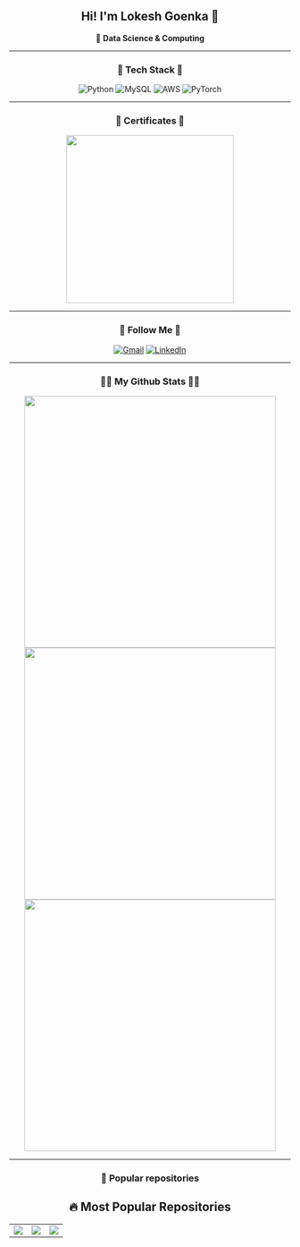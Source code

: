 <div align="center">

## Hi! I'm Lokesh Goenka 👋  
🚀 **Data Science & Computing**

---

### 🔧 Tech Stack 🔧  
![Python](https://img.shields.io/badge/Python-blue?style=for-the-badge&logo=python)
![MySQL](https://img.shields.io/badge/MySQL-blue?style=for-the-badge&logo=mysql)
![AWS](https://img.shields.io/badge/Amazon%20AWS-orange?style=for-the-badge&logo=amazonaws)
![PyTorch](https://img.shields.io/badge/PyTorch-red?style=for-the-badge&logo=pytorch)

---

### 📜 Certificates 📜  
<img src="https://github.com/yourusername/yourrepository/blob/main/sql_certificate.png" width="300" />

---

### 👋 Follow Me 👋  
[![Gmail](https://img.shields.io/badge/Gmail-red?style=for-the-badge&logo=gmail)](mailto:goenkalokesh@gmail.com)
[![LinkedIn](https://img.shields.io/badge/LinkedIn-blue?style=for-the-badge&logo=linkedin)](https://www.linkedin.com/in/lokesh-goenka-667226240/)

---

### 👨‍💻 My Github Stats 👨‍💻  
<img src="https://github-readme-stats.vercel.app/api?username=Lokesh8Goenka&show_icons=true&theme=dark" width="450"/>
<img src="https://github-readme-stats.vercel.app/api/top-langs/?username=Lokesh8Goenka&layout=compact&theme=dark" width="450"/>
<img src="https://github-readme-streak-stats.herokuapp.com/?user=Lokesh8Goenka&theme=dark" width="450"/>

---

### 📌 Popular repositories  
## 🔥 Most Popular Repositories  

<table>
  <tr>
    <td align="center">
      <a href="https://github.com/Lokesh8Goenka/Fine_Tuning---Llama-3.1">
        <img src="https://github-readme-stats.vercel.app/api/pin/?username=Lokesh8Goenka&repo=Fine_Tuning---Llama-3.1&theme=dark" />
      </a>
    </td>
    <td align="center">
      <a href="https://github.com/Lokesh8Goenka/Lokesh_Goenka">
        <img src="https://github-readme-stats.vercel.app/api/pin/?username=Lokesh8Goenka&repo=Lokesh_Goenka&theme=dark" />
      </a>
    </td>
    <td align="center">
      <a href="https://github.com/Lokesh8Goenka/storEtellor">
        <img src="https://github-readme-stats.vercel.app/api/pin/?username=Lokesh8Goenka&repo=storEtellor&theme=dark" />
      </a>
    </td>
  </tr>
</table>

</div>
